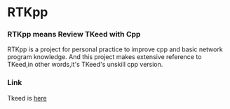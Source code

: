 # RTKpp
### RTKpp means Review TKeed with Cpp

RTKpp is a project for personal practice to improve cpp and basic network program knowledge.
And this project makes extensive reference to TKeed,in other words,it's TKeed's unskill cpp version.

### Link
Tkeed is [here](ttps://github.com/linw7/TKeed)
